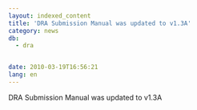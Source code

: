 ```yaml
---
layout: indexed_content
title: 'DRA Submission Manual was updated to v1.3A'
category: news
db:
  - dra


date: 2010-03-19T16:56:21
lang: en
---
```


DRA Submission Manual was updated to v1.3A
